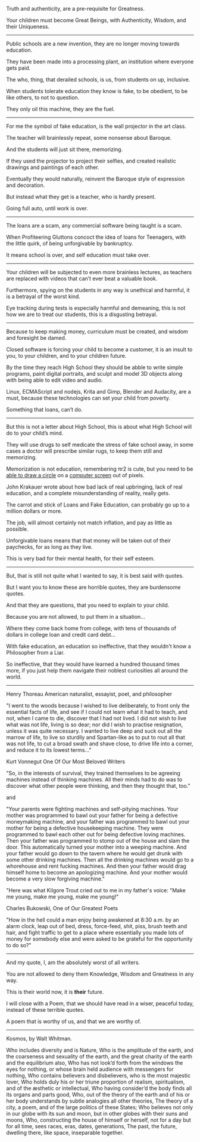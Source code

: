 Truth and authenticity,
are a pre-requisite for Greatness.

Your children must become Great Beings,
with Authenticity, Wisdom, and their Uniqueness.

---

Public schools are a new invention,
they are no longer moving towards education.

They have been made into a processing plant,
an institution where everyone gets paid.

The who, thing, that derailed schools,
is us, from students on up, inclusive.

When students tolerate education they know is fake,
to be obedient, to be like others, to not to question.

They only oil this machine,
they are the fuel.

---

For me the symbol of fake education,
is the wall projector in the art class.

The teacher will brainlessly repeat,
some nonsense about Baroque.

And the students will just sit there,
memorizing.

If they used the projector to project their selfies,
and created realistic drawings and paintings of each other.

Eventually they would naturally,
reinvent the Baroque style of expression and decoration.

But instead what they get is a teacher,
who is hardly present.

Going full auto,
until work is over.

---

The loans are a scam,
any commercial software being taught is a scam.

When Profiteering Gluttons concoct the idea of loans for Teenagers,
with the little quirk, of being unforgivable by bankruptcy.

It means school is over,
and self education must take over.

---

Your children will be subjected to even more brainless lectures,
as teachers are replaced with videos that can’t ever beat a valuable book.

Furthermore, spying on the students in any way is unethical and harmful,
it is a betrayal of the worst kind.

Eye tracking during tests is especially harmful and demeaning,
this is not how we are to treat our students, this is a disgusting betrayal.

---

Because to keep making money,
curriculum must be created, and wisdom and foresight be damed.

Closed software is forcing your child to become a customer,
it is an insult to you, to your children, and to your children future.

By the time they reach High School they should be abble to write simple programs,
paint digital portraits, and sculpt and model 3D objects along with being able to edit video and audio.

Linux, ECMAScript and nodejs, Krita and Gimp, Blender and Audacity,
are a must, because these technologies can set your child from poverty.

Something that loans,
can’t do.

---

But this is not a letter about High School,
this is about what High School will do to your child’s mind.

They will use drugs to self medicate the stress of fake school away,
in some cases a doctor will prescribe similar rugs, to keep them still and memorizing.

Memorization is not education, remembering πr2 is cute,
but you need to be [able to draw a circle][1] on a [computer screen][2] out of pixels.

John Krakauer wrote about how bad lack of real upbringing, lack of real education,
and a complete misunderstanding of reality, really gets.

The carrot and stick of Loans and Fake Education,
can probably go up to a million dollars or more.

The job, will almost certainly not match inflation,
and pay as little as possible.

Unforgivable loans means that that money will be taken out of their paychecks,
for as long as they live.

This is very bad for their mental health,
for their self esteem.

---

But, that is still not quite what I wanted to say,
it is best said with quotes.

But I want you to know these are horrible quotes,
they are burdensome quotes.

And that they are questions,
that you need to explain to your child.

Because you are not allowed,
to put them in a situation...

Where they come back home from college,
with tens of thousands of dollars in college loan and credit card debt...

With fake education, an education so ineffective,
that they wouldn't know a Philosopher from a Liar.

So ineffective, that they would have learned a hundred thousand times more,
if you just help them navigate their noblest curiosities all around the world.

---

Henry Thoreau
American naturalist, essayist, poet, and philosopher

"I went to the woods because I wished to live deliberately, to front only the essential facts of life, and see if I could not learn what it had to teach, and not, when I came to die, discover that I had not lived. I did not wish to live what was not life, living is so dear; nor did I wish to practise resignation, unless it was quite necessary. I wanted to live deep and suck out all the marrow of life, to live so sturdily and Spartan-like as to put to rout all that was not life, to cut a broad swath and shave close, to drive life into a corner, and reduce it to its lowest terms..."

Kurt Vonnegut
One Of Our Most Beloved Writers

"So, in the interests of survival, they trained themselves to be agreeing machines instead of thinking machines. All their minds had to do was to discover what other people were thinking, and then they thought that, too."

and

"Your parents were fighting machines and self-pitying machines. Your mother was programmed to bawl out your father for being a defective moneymaking machine, and your father was programmed to bawl out your mother for being a defective housekeeping machine. They were programmed to bawl each other out for being defective loving machines. Then your father was programmed to stomp out of the house and slam the door. This automatically turned your mother into a weeping machine. And your father would go down to the tavern where he would get drunk with some other drinking machines. Then all the drinking machines would go to a whorehouse and rent fucking machines. And then your father would drag himself home to become an apologizing machine. And your mother would become a very slow forgiving machine."

"Here was what Kilgore Trout cried out to me in my father's voice: "Make me young, make me young, make me young!"

Charles Bukowski,
One of Our Greatest Poets

"How in the hell could a man enjoy being awakened at 8:30 a.m. by an alarm clock, leap out of bed, dress, force-feed, shit, piss, brush teeth and hair, and fight traffic to get to a place where essentially you made lots of money for somebody else and were asked to be grateful for the opportunity to do so?"

---

And my quote,
I, am the absolutely worst of all writers.

You are not allowed to deny them
Knowledge, Wisdom and Greatness in any way.

This is their world now,
it is __their__ future.

I will close with a Poem, that we should have read in a wiser, peaceful today,
instead of these terrible quotes.

A poem that is worthy of us,
and that we are worthy of.

---

Kosmos, by Walt Whitman.

Who includes diversity and is Nature,
Who is the amplitude of the earth, and the coarseness and sexuality of the earth, and the great charity of the earth and the equilibrium also,
Who has not look’d forth from the windows the eyes for nothing, or whose brain held audience with messengers for nothing,
Who contains believers and disbelievers, who is the most majestic lover,
Who holds duly his or her triune proportion of realism, spiritualism, and of the æsthetic or intellectual,
Who having consider’d the body finds all its organs and parts good,
Who, out of the theory of the earth and of his or her body understands by subtle analogies all other theories,
The theory of a city, a poem, and of the large politics of these States;
Who believes not only in our globe with its sun and moon, but in other globes with their suns and moons,
Who, constructing the house of himself or herself, not for a day but for all time, sees races, eras, dates, generations,
The past, the future, dwelling there, like space, inseparable together.

[1]: https://github.com/Jam3/math-as-code
[2]: https://www.youtube.com/watch?v=8j0UDiN7my4&list=PLglp04UYZK_PrN6xWo_nJ-8kzyXDyFUwi
